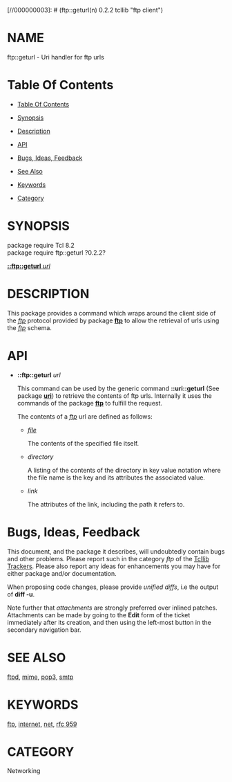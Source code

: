 
[//000000001]: # (ftp::geturl - ftp client)
[//000000002]: # (Generated from file 'ftp_geturl.man' by tcllib/doctools with format 'markdown')
[//000000003]: # (ftp::geturl(n) 0.2.2 tcllib "ftp client")

# NAME

ftp::geturl - Uri handler for ftp urls

# <a name='toc'></a>Table Of Contents

  -  [Table Of Contents](#toc)

  -  [Synopsis](#synopsis)

  -  [Description](#section1)

  -  [API](#section2)

  -  [Bugs, Ideas, Feedback](#section3)

  -  [See Also](#see-also)

  -  [Keywords](#keywords)

  -  [Category](#category)

# <a name='synopsis'></a>SYNOPSIS

package require Tcl 8.2  
package require ftp::geturl ?0.2.2?  

[__::ftp::geturl__ *url*](#1)  

# <a name='description'></a>DESCRIPTION

This package provides a command which wraps around the client side of the
*[ftp](../../../../index.md#ftp)* protocol provided by package __[ftp](ftp.md)__
to allow the retrieval of urls using the *[ftp](../../../../index.md#ftp)*
schema.

# <a name='section2'></a>API

  - <a name='1'></a>__::ftp::geturl__ *url*

    This command can be used by the generic command __::uri::geturl__ (See
    package __[uri](../uri/uri.md)__) to retrieve the contents of ftp urls.
    Internally it uses the commands of the package __[ftp](ftp.md)__ to fulfill
    the request.

    The contents of a *[ftp](../../../../index.md#ftp)* url are defined as
    follows:

      * *[file](../../../../index.md#file)*

        The contents of the specified file itself.

      * *directory*

        A listing of the contents of the directory in key value notation where
        the file name is the key and its attributes the associated value.

      * *link*

        The attributes of the link, including the path it refers to.

# <a name='section3'></a>Bugs, Ideas, Feedback

This document, and the package it describes, will undoubtedly contain bugs and
other problems. Please report such in the category *ftp* of the [Tcllib
Trackers](http://core.tcl.tk/tcllib/reportlist). Please also report any ideas
for enhancements you may have for either package and/or documentation.

When proposing code changes, please provide *unified diffs*, i.e the output of
__diff -u__.

Note further that *attachments* are strongly preferred over inlined patches.
Attachments can be made by going to the __Edit__ form of the ticket immediately
after its creation, and then using the left-most button in the secondary
navigation bar.

# <a name='see-also'></a>SEE ALSO

[ftpd](../ftpd/ftpd.md), [mime](../mime/mime.md), [pop3](../pop3/pop3.md),
[smtp](../mime/smtp.md)

# <a name='keywords'></a>KEYWORDS

[ftp](../../../../index.md#ftp), [internet](../../../../index.md#internet),
[net](../../../../index.md#net), [rfc 959](../../../../index.md#rfc_959)

# <a name='category'></a>CATEGORY

Networking
